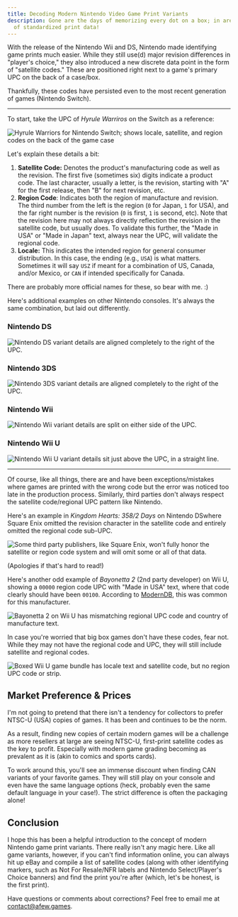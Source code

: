 ```yaml
---
title: Decoding Modern Nintendo Video Game Print Variants
description: Gone are the days of memorizing every dot on a box; in are the days
  of standardized print data!
---
```

With the release of the Nintendo Wii and DS, Nintendo made identifying game prints much easier. While they still use(d) major revision differences in "player's choice," they also introduced a new discrete data point in the form of "satellite codes." These are positioned right next to a game's primary UPC on the back of a case/box. 

Thankfully, these codes have persisted even to the most recent generation of games (Nintendo Switch).

***

To start, take the UPC of *Hyrule Warriros* on the Switch as a reference:

![Hyrule Warriors for Nintendo Switch; shows locale, satellite, and region codes on the back of the game case](/uploads/hyrule-warriors.jpg)

Let's explain these details a bit:

1. **Satellite Code:** Denotes the product's manufacturing code as well as the revision. The first five (sometimes six) digits indicate a product code. The last character, usually a letter, is the revision, starting with "A" for the first release, then "B" for next revision, etc.
2. **Region Code**: Indicates both the region of manufacture and revision. The third number from the left is the region (`0` for Japan, `1` for USA), and the far right number is the revision (`0` is first, `1` is second, etc). Note that the revision here may not always directly reflection the revision in the satellite code, but usually does. To validate this further, the "Made in USA" or "Made in Japan" text, always near the UPC, will validate the regional code.
3. **Locale:** This indicates the intended region for general consumer distribution. In this case, the ending (e.g., `USA`) is what matters. Sometimes it will say `USZ` if meant for a combination of US, Canada, and/or Mexico, or `CAN` if intended specifically for Canada.

There are probably more official names for these, so bear with me. :)

Here's additional examples on other Nintendo consoles. It's always the same combination, but laid out differently.

### Nintendo DS

![Nintendo DS variant details are aligned completely to the right of the UPC.](/uploads/pokemon_white_2.jpg)

### Nintendo 3DS

![Nintendo 3DS variant details are aligned completely to the right of the UPC.](/uploads/pokemon-ultra-moon.jpg)

### Nintendo Wii

![Nintendo Wii variant details are split on either side of the UPC.](/uploads/skyward-sword.jpg)

### Nintendo Wii U

![Nintendo Wii U variant details sit just above the UPC, in a straight line.](/uploads/super-smash-wii-u.jpg)

- - -

Of course, like all things, there are and have been exceptions/mistakes where games are printed with the wrong code but the error was noticed too late in the production process. Similarly, third parties don't always respect the satellite code/regional UPC pattern like Nintendo. 

Here's an example in *Kingdom Hearts: 358/2 Days* on Nintendo DSwhere Square Enix omitted the revision character in the satellite code and entirely omitted the regional code sub-UPC.

![Some third party publishers, like Square Enix, won't fully honor the satellite or region code system and will omit some or all of that data.](/uploads/kingdom-hearts.jpg)

(Apologies if that's hard to read!)

Here's another odd example of *Bayonetta 2* (2nd party developer) on Wii U, showing a `00000` region code UPC with "Made in USA" text, where that code clearly should have been `00100`. According to [ModernDB](https://www.instagram.com/Moderndatabase/), this was common for this manufacturer.

![Bayonetta 2 on Wii U has mismatching regional UPC code and country of manufacture text.](/uploads/bayonetta-2-wii-u.jpg)

In case you're worried that big box games don't have these codes, fear not. While they may not have the regional code and UPC, they will still include satellite and regional codes.

![Boxed Wii U game bundle has locale text and satellite code, but no region UPC code or strip.](/uploads/super-smash-bros-wii-u-bundle.jpg)

## Market Preference & Prices

I'm not going to pretend that there isn't a tendency for collectors to prefer NTSC-U (USA) copies of games. It has been and continues to be the norm.

As a result, finding new copies of certain modern games will be a challenge as more resellers at large are seeing NTSC-U, first-print satellite codes as the key to profit. Especially with modern game grading becoming as prevalent as it is (akin to comics and sports cards).

To work around this, you'll see an immense discount when finding CAN variants of your favorite games. They will still play on your console and even have the same language options (heck, probably even the same default language in your case!). The strict difference is often the packaging alone!

## Conclusion

I hope this has been a helpful introduction to the concept of modern Nintendo game print variants. There really isn't any magic here. Like all game variants, however, if you can't find information online, you can always hit up eBay and compile a list of satellite codes (along with other identifying markers, such as Not For Resale/NFR labels and Nintendo Select/Player's Choice banners) and find the print you're after (which, let's be honest, is the first print).

Have questions or comments about corrections? Feel free to email me at [contact@afew.games](mailto:contact@afew.games).